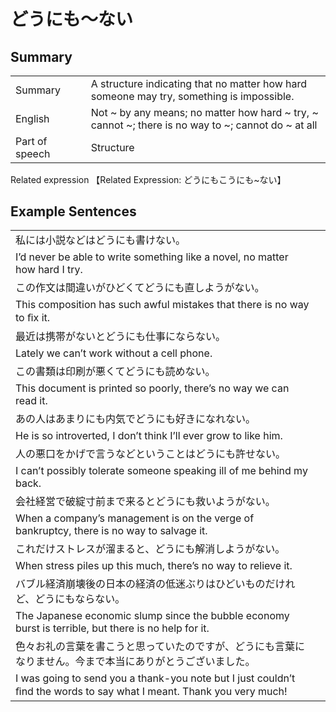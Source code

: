 # どうにも～ない

## Summary

<table><tr>   <td>Summary<td>   <td>A structure indicating that no matter how hard someone may try, something is impossible.</td><tr><tr>   <td>English<td>   <td>Not ~ by any means; no matter how hard ~ try, ~ cannot ~; there is no way to ~; cannot do ~ at all</td><tr><tr>   <td>Part of speech<td>   <td>Structure</td><tr></table><tr>   <td>Related expression<td>   <td>【Related Expression: どうにもこうにも~ない】</td><tr></table></table>

## Example Sentences

<table><tr><td>私には小説などはどうにも書けない。<td><tr><tr><td>I’d never be able to write something like a novel, no matter how hard I try.<td><tr><tr><td>この作文は間違いがひどくてどうにも直しようがない。<td><tr><tr><td>This composition has such awful mistakes that there is no way to ﬁx it.<td><tr><tr><td>最近は携帯がないとどうにも仕事にならない。<td><tr><tr><td>Lately we can’t work without a cell phone.<td><tr><tr><td>この書類は印刷が悪くてどうにも読めない。<td><tr><tr><td>This document is printed so poorly, there’s no way we can read it.<td><tr><tr><td>あの人はあまりにも内気でどうにも好きになれない。<td><tr><tr><td>He is so introverted, I don’t think I’ll ever grow to like him.<td><tr><tr><td>人の悪口をかげで言うなどということはどうにも許せない。<td><tr><tr><td>I can’t possibly tolerate someone speaking ill of me behind my back.<td><tr><tr><td>会社経営で破綻寸前まで来るとどうにも救いようがない。<td><tr><tr><td>When a company’s management is on the verge of bankruptcy, there is no way to salvage it.<td><tr><tr><td>これだけストレスが溜まると、どうにも解消しようがない。<td><tr><tr><td>When stress piles up this much, there’s no way to relieve it.<td><tr><tr><td>バブル経済崩壊後の日本の経済の低迷ぶりはひどいものだけれど、どうにもならない。<td><tr><tr><td>The Japanese economic slump since the bubble economy burst is terrible, but there is no help for it.<td><tr><tr><td>色々お礼の言葉を書こうと思っていたのですが、どうにも言葉になりません。今まで本当にありがとうございました。<td><tr><tr><td>I was going to send you a thank-you note but I just couldn’t ﬁnd the words to say what I meant. Thank you very much!<td><tr></table>

